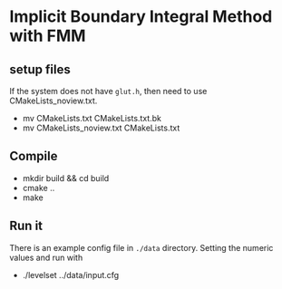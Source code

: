 # Implicit Boundary Integral Method with FMM

## setup files
If the system does not have ``glut.h``, then need to use CMakeLists_noview.txt.

- mv CMakeLists.txt CMakeLists.txt.bk
- mv CMakeLists_noview.txt CMakeLists.txt

## Compile
- mkdir build && cd build
- cmake .. 
- make

## Run it
There is an example config file in ``./data`` directory. Setting the numeric values and run with
- ./levelset ../data/input.cfg

